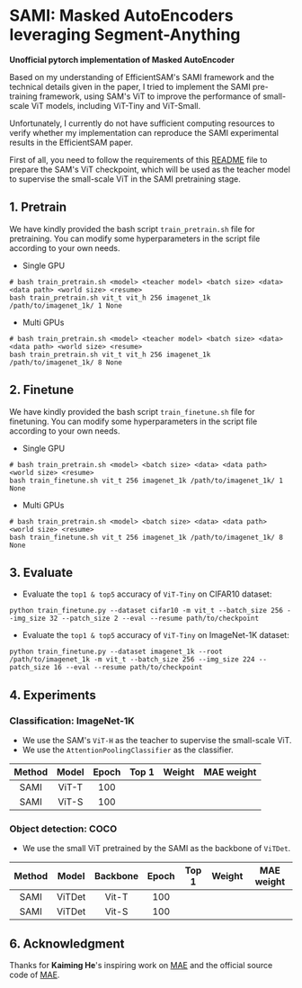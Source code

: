 # SAMI: Masked AutoEncoders leveraging Segment-Anything
**Unofficial pytorch implementation of Masked AutoEncoder**

Based on my understanding of EfficientSAM's SAMI framework and the technical details given in the paper, I tried to implement the SAMI pre-training framework, using SAM's ViT to improve the performance of small-scale ViT models, including ViT-Tiny and ViT-Small.

Unfortunately, I currently do not have sufficient computing resources to verify whether my implementation can reproduce the SAMI experimental results in the EfficientSAM paper.

First of all, you need to follow the requirements of this [README](./checkpoints/README.md) file to prepare the SAM's ViT checkpoint, which will be used as the teacher
model to supervise the small-scale ViT in the SAMI pretraining stage.

## 1. Pretrain
We have kindly provided the bash script `train_pretrain.sh` file for pretraining. You can modify some hyperparameters in the script file according to your own needs.

- Single GPU

```Shell
# bash train_pretrain.sh <model> <teacher model> <batch size> <data> <data path> <world size> <resume>
bash train_pretrain.sh vit_t vit_h 256 imagenet_1k /path/to/imagenet_1k/ 1 None
```

- Multi GPUs

```Shell
# bash train_pretrain.sh <model> <teacher model> <batch size> <data> <data path> <world size> <resume>
bash train_pretrain.sh vit_t vit_h 256 imagenet_1k /path/to/imagenet_1k/ 8 None
```

## 2. Finetune
We have kindly provided the bash script `train_finetune.sh` file for finetuning. You can modify some hyperparameters in the script file according to your own needs.

- Single GPU

```Shell
# bash train_pretrain.sh <model> <batch size> <data> <data path> <world size> <resume>
bash train_finetune.sh vit_t 256 imagenet_1k /path/to/imagenet_1k/ 1 None
```

- Multi GPUs

```Shell
# bash train_pretrain.sh <model> <batch size> <data> <data path> <world size> <resume>
bash train_finetune.sh vit_t 256 imagenet_1k /path/to/imagenet_1k/ 8 None
```

## 3. Evaluate 
- Evaluate the `top1 & top5` accuracy of `ViT-Tiny` on CIFAR10 dataset:
```Shell
python train_finetune.py --dataset cifar10 -m vit_t --batch_size 256 --img_size 32 --patch_size 2 --eval --resume path/to/checkpoint
```

- Evaluate the `top1 & top5` accuracy of `ViT-Tiny` on ImageNet-1K dataset:
```Shell
python train_finetune.py --dataset imagenet_1k --root /path/to/imagenet_1k -m vit_t --batch_size 256 --img_size 224 --patch_size 16 --eval --resume path/to/checkpoint
```

## 4. Experiments

### Classification: ImageNet-1K
- We use the SAM's `ViT-H` as the teacher to supervise the small-scale ViT.
- We use the `AttentionPoolingClassifier` as the classifier.

|  Method  |  Model  | Epoch | Top 1     | Weight |  MAE weight  |
|  :---:   | :---:   | :---: | :---:     | :---:  |    :---:     |
|   SAMI   |  ViT-T  | 100   |           |  |  |
|   SAMI   |  ViT-S  | 100   |           |  |  |

### Object detection: COCO
- We use the small ViT pretrained by the SAMI as the backbone of `ViTDet`.

|  Method  |  Model  | Backbone | Epoch |   Top 1   | Weight |  MAE weight  |
|  :---:   | :---:   |   :---:  | :---: |   :---:   | :---:  |    :---:     |
|   SAMI   |  ViTDet |   Vit-T  |  100  |           |  |  |
|   SAMI   |  ViTDet |   Vit-S  |  100  |           |  |  |



## 6. Acknowledgment
Thanks for **Kaiming He**'s inspiring work on [MAE](http://openaccess.thecvf.com/content/CVPR2022/papers/He_Masked_Autoencoders_Are_Scalable_Vision_Learners_CVPR_2022_paper.pdf) and the official source code of [MAE](https://github.com/facebookresearch/mae).
